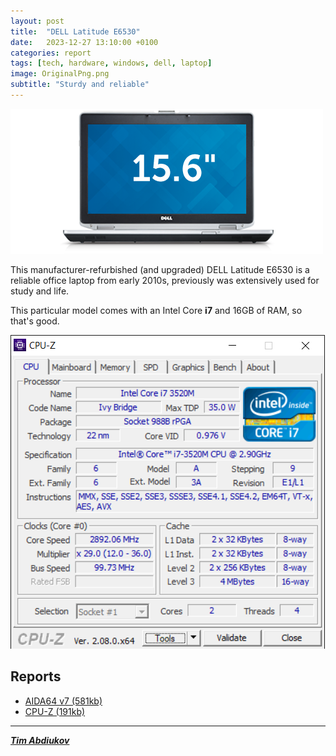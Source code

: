 ```yaml
---
layout: post
title:  "DELL Latitude E6530"
date:   2023-12-27 13:10:00 +0100
categories: report
tags: [tech, hardware, windows, dell, laptop]
image: OriginalPng.png
subtitle: "Sturdy and reliable"
---
```


![Device](./OriginalPng.png)

This manufacturer-refurbished (and upgraded) DELL Latitude E6530 is a reliable office laptop from early 2010s, previously was extensively used for study and life. 

This particular model comes with an Intel Core **i7** and 16GB of RAM, so that's good. 

![CPUZ](Capture.PNG)

##  Reports

* [AIDA64 v7 (581kb)](./AIDA64-Report.htm)
* [CPU-Z (191kb)](./CPUZ.html)

---------------------------------

***[Tim Abdiukov](https://github.com/TAbdiukov)***
